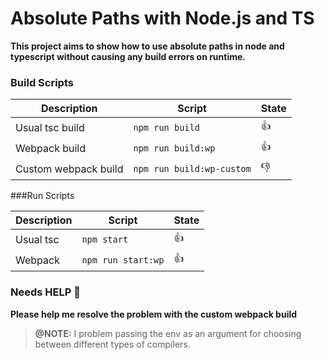 # Absolute Paths with Node.js and TS

**This project aims to show how to use absolute paths in node and typescript without causing any build errors on runtime.**

### Build Scripts

Description      | Script                 | State
-----------------|------------------------|-------
Usual tsc build  | ```npm run build```    |👍
Webpack build    | ```npm run build:wp``` |👍
Custom webpack build | ```npm run build:wp-custom```| 👎

###Run Scripts

Description      | Script                 | State
-----------------|------------------------|-------
Usual tsc  | ```npm start```    |👍
Webpack    | ```npm run start:wp``` |👍



### Needs HELP 🙏
**Please help me resolve the problem with the custom webpack build**
>**@NOTE:**
I problem passing the env as an argument for choosing between different types of compilers.
